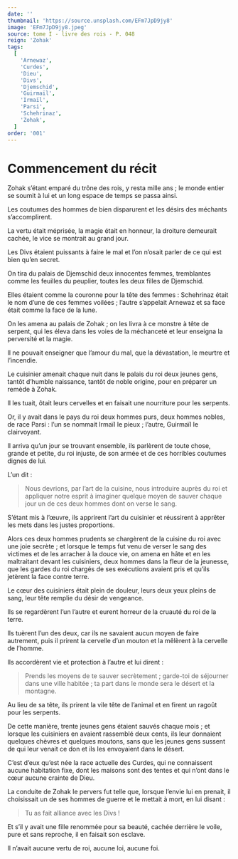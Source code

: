```yaml
---
date: ''
thumbnail: 'https://source.unsplash.com/EFm7JpD9jy8'
image: 'EFm7JpD9jy8.jpeg'
source: tome I - livre des rois - P. 048
reign: 'Zohak'
tags:
  [
    'Arnewaz',
    'Curdes',
    'Dieu',
    'Divs',
    'Djemschid',
    'Guirmaïl',
    'Irmaïl',
    'Parsi',
    'Schehrinaz',
    'Zohak',
  ]
order: '001'
---
```


# Commencement du récit

Zohak s’étant emparé du trône des rois, y resta mille ans ; le monde entier se soumit à lui et un long espace de temps se passa ainsi.

Les coutumes des hommes de bien disparurent et les désirs des méchants s’accomplirent.

La vertu était méprisée, la magie était en honneur, la droiture demeurait cachée, le vice se montrait au grand jour.

Les Divs étaient puissants à faire le mal et l’on n’osait parler de ce qui est bien qu’en secret.

On tira du palais de Djemschid deux innocentes femmes, tremblantes comme les feuilles du peuplier, toutes les deux filles de Djemschid.

Elles étaient comme la couronne pour la tête des femmes : Schehrinaz était le nom d’une de ces femmes voilées ; l’autre s’appelait Arnewaz et sa face était comme la face de la lune.

On les amena au palais de Zohak ; on les livra à ce monstre à tête de serpent, qui les éleva dans les voies de la méchanceté et leur enseigna la perversité et la magie.

Il ne pouvait enseigner que l’amour du mal, que la dévastation, le meurtre et l’incendie.

Le cuisinier amenait chaque nuit dans le palais du roi deux jeunes gens, tantôt d’humble naissance, tantôt de noble origine, pour en préparer un remède à Zohak.

Il les tuait, ôtait leurs cervelles et en faisait une nourriture pour les serpents.

Or, il y avait dans le pays du roi deux hommes purs, deux hommes nobles, de race Parsi : l’un se nommait Irmaïl le pieux ; l’autre, Guirmaïl le clairvoyant.

Il arriva qu’un jour se trouvant ensemble, ils parlèrent de toute chose, grande et petite, du roi injuste, de son armée et de ces horribles coutumes dignes de lui.

L’un dit :

> Nous devrions, par l’art de la cuisine, nous introduire auprès du roi et appliquer notre esprit à imaginer quelque moyen de sauver chaque jour un de ces deux hommes dont on verse le sang.

S’étant mis à l’œuvre, ils apprirent l’art du cuisinier et réussirent à apprêter les mets dans les justes proportions.

Alors ces deux hommes prudents se chargèrent de la cuisine du roi avec une joie secrète ; et lorsque le temps fut venu de verser le sang des victimes et de les arracher à la douce vie, on amena en hâte et en les maltraitant devant les cuisiniers, deux hommes dans la fleur de la jeunesse, que les gardes du roi chargés de ses exécutions avaient pris et qu’ils jetèrent la face contre terre.

Le cœur des cuisiniers était plein de douleur, leurs deux yeux pleins de sang, leur tête remplie du désir de vengeance.

Ils se regardèrent l’un l’autre et eurent horreur de la cruauté du roi de la terre.

Ils tuèrent l’un des deux, car ils ne savaient aucun moyen de faire autrement, puis il prirent la cervelle d’un mouton et la mêlèrent à la cervelle de l’homme.

Ils accordèrent vie et protection à l’autre et lui dirent :

> Prends les moyens de te sauver secrètement ; garde-toi de séjourner dans une ville habitée ; ta part dans le monde sera le désert et la montagne.

Au lieu de sa tête, ils prirent la vile tête de l’animal et en firent un ragoût pour les serpents.

De cette manière, trente jeunes gens étaient sauvés chaque mois ; et lorsque les cuisiniers en avaient rassemblé deux cents, ils leur donnaient quelques chèvres et quelques moutons, sans que les jeunes gens sussent de qui leur venait ce don et ils les envoyaient dans le désert.

C’est d’eux qu’est née la race actuelle des Curdes, qui ne connaissent aucune habitation fixe, dont les maisons sont des tentes et qui n’ont dans le cœur aucune crainte de Dieu.

La conduite de Zohak le pervers fut telle que, lorsque l’envie lui en prenait, il choisissait un de ses hommes de guerre et le mettait à mort, en lui disant :

> Tu as fait alliance avec les Divs !

Et s’il y avait une fille renommée pour sa beauté, cachée derrière le voile, pure et sans reproche, il en faisait son esclave.

Il n’avait aucune vertu de roi, aucune loi, aucune foi.
